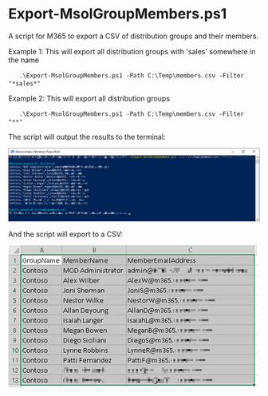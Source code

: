# Export-MsolGroupMembers.ps1
A script for M365 to export a CSV of distribution groups and their members.

Example 1: This will export all distribution groups with 'sales' somewhere in the name
```
   .\Export-MsolGroupMembers.ps1 -Path C:\Temp\members.csv -Filter "*sales*"
```
Example 2: This will export all distribution groups
```
   .\Export-MsolGroupMembers.ps1 -Path C:\Temp\members.csv -Filter "**"
```

The script will output the results to the terminal:

![](./images/example_terminal.png)

And the script will export to a CSV:

![](./images/example_csv.png)

